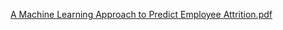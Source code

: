 [A Machine Learning Approach to Predict Employee Attrition.pdf](https://github.com/user-attachments/files/20463625/A.Machine.Learning.Approach.to.Predict.Employee.Attrition.pdf)
